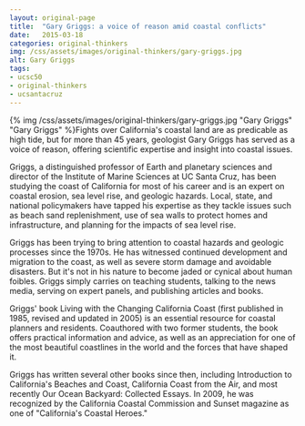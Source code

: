 ```yaml
---
layout: original-page
title:  "Gary Griggs: a voice of reason amid coastal conflicts"
date:   2015-03-18
categories: original-thinkers
img: /css/assets/images/original-thinkers/gary-griggs.jpg
alt: Gary Griggs
tags: 
- ucsc50
- original-thinkers
- ucsantacruz
---
```


{% img /css/assets/images/original-thinkers/gary-griggs.jpg "Gary Griggs" "Gary Griggs" %}Fights over California's coastal land are as predicable as high tide, but for more than 45 years, geologist Gary Griggs has served as a voice of reason, offering scientific expertise and insight into coastal issues.

Griggs, a distinguished professor of Earth and planetary sciences and director of the Institute of Marine Sciences at UC Santa Cruz, has been studying the coast of California for most of his career and is an expert on coastal erosion, sea level rise, and geologic hazards. Local, state, and national policymakers have tapped his expertise as they tackle issues such as beach sand replenishment, use of sea walls to protect homes and infrastructure, and planning for the impacts of sea level rise.

Griggs has been trying to bring attention to coastal hazards and geologic processes since the 1970s. He has witnessed continued development and migration to the coast, as well as severe storm damage and avoidable disasters. But it's not in his nature to become jaded or cynical about human foibles. Griggs simply carries on teaching students, talking to the news media, serving on expert panels, and publishing articles and books.

Griggs' book Living with the Changing California Coast (first published in 1985, revised and updated in 2005) is an essential resource for coastal planners and residents. Coauthored with two former students, the book offers practical information and advice, as well as an appreciation for one of the most beautiful coastlines in the world and the forces that have shaped it.

Griggs has written several other books since then, including Introduction to California's Beaches and Coast, California Coast from the Air, and most recently Our Ocean Backyard: Collected Essays. In 2009, he was recognized by the California Coastal Commission and Sunset magazine as one of "California's Coastal Heroes."
